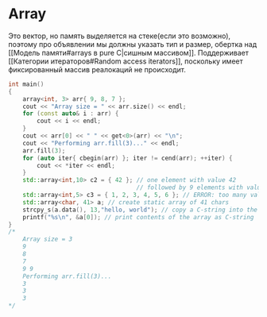 # Array
Это вектор, но память выделяется на стеке(если это возможно), поэтому про объявлении мы должны указать тип и размер, обертка над [[Модель памяти#arrays в pure C|сишным массивом]]. Поддерживает [[Категории итераторов#Random access iterators]], поскольку имеет фиксированный массив реалокаций не происходит.
```cpp
int main()
{
    array<int, 3> arr{ 9, 8, 7 };
    cout << "Array size = " << arr.size() << endl;
    for (const auto& i : arr) {
        cout << i << endl;
    }
    cout << arr[0] << " " << get<0>(arr) << "\n";
    cout << "Performing arr.fill(3)..." << endl;
    arr.fill(3);
    for (auto iter{ cbegin(arr) }; iter != cend(arr); ++iter) {
        cout << *iter << endl;
    }
    std::array<int,10> c2 = { 42 }; // one element with value 42
									// followed by 9 elements with value 0
	std::array<int,5> c3 = { 1, 2, 3, 4, 5, 6 }; // ERROR: too many values
	std::array<char, 41> a; // create static array of 41 chars
	strcpy_s(a.data(), 13,"hello, world"); // copy a C-string into the array
	printf("%s\n", &a[0]); // print contents of the array as C-string
}
/*
    Array size = 3
    9
    8
    7
    9 9
    Performing arr.fill(3)...
    3
    3
    3
*/
```